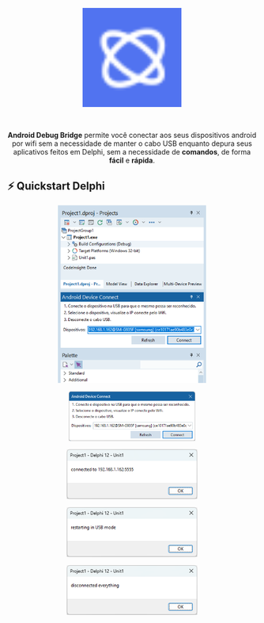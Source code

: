 <p align="center">
  <a href="https://github.com/maiconpires/ADB4Delphi/blob/main/Images/SOiS_Splash.bmp">
    <img alt="SOiS" height="200" src="https://github.com/maiconpires/ADB4Delphi/blob/main/Images/SOiS_Splash.bmp">
  </a>                                 
</p><br>
<p align="center">
  <b>Android Debug Bridge</b> permite você conectar aos seus dispositivos android por wifi sem a necessidade de manter o cabo USB enquanto depura seus aplicativos feitos em Delphi, sem a necessidade de <b>comandos</b>, de forma <b>fácil</b> e <b>rápida</b>.
</p>

## ⚡️ Quickstart Delphi
<p align="center">
<img alt="PanelDocked" width="300" src="https://github.com/maiconpires/ADB4Delphi/blob/main/Images/ADB4Delphi2.png">
</p>
<p align="center">
<img alt="Panel" height="100" src="https://github.com/maiconpires/ADB4Delphi/blob/main/Images/ADB4Delphi1.png">
</p>
<p align="center">
<img alt="Connected" height="100" src="https://github.com/maiconpires/ADB4Delphi/blob/main/Images/ADB4Delphi3.png">
</p>
<p align="center">
<img alt="Disconnected" height="100" src="https://github.com/maiconpires/ADB4Delphi/blob/main/Images/ADB4Delphi4.png">
</p>
<p align="center">
<img alt="Reset" height="100" src="https://github.com/maiconpires/ADB4Delphi/blob/main/Images/ADB4Delphi5.png">
</p>
